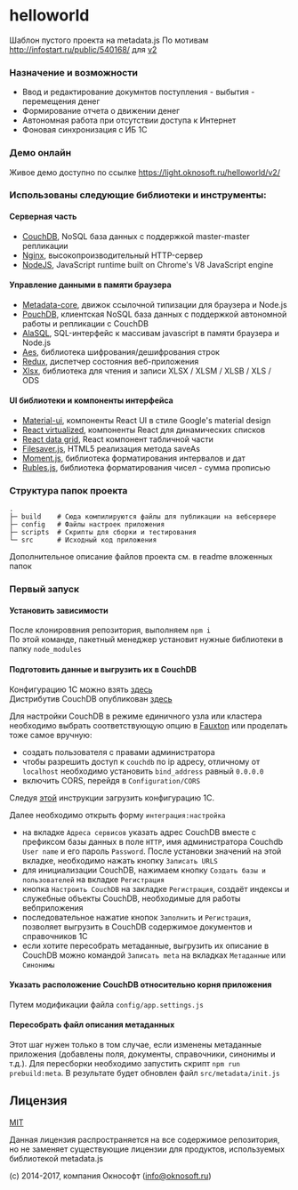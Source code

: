 # helloworld
Шаблон пустого проекта на metadata.js
По мотивам http://infostart.ru/public/540168/ для [v2](https://github.com/oknosoft/metadata.js/tree/develop/packages)

### Назначение и возможности
- Ввод и редактирование докумнтов поступления - выбытия - перемещения денег
- Формирование отчета о движении денег
- Автономная работа при отсутствии доступа к Интернет
- Фоновая синхронизация с ИБ 1С

### Демо онлайн
Живое демо доступно по ссылке https://light.oknosoft.ru/helloworld/v2/

### Использованы следующие библиотеки и инструменты:
#### Серверная часть
- [CouchDB](http://couchdb.apache.org/), NoSQL база данных с поддержкой master-master репликации
- [Nginx](http://nginx.org/ru/), высокопроизводительный HTTP-сервер
- [NodeJS](https://nodejs.org/en/), JavaScript runtime built on Chrome's V8 JavaScript engine

#### Управление данными в памяти браузера
- [Metadata-core](https://github.com/oknosoft/metadata.js/tree/develop/packages/metadata-core), движок ссылочной типизации для браузера и Node.js
- [PouchDB](https://pouchdb.com/), клиентская NoSQL база данных с поддержкой автономной работы и репликации с CouchDB
- [AlaSQL](https://github.com/agershun/alasql), SQL-интерфейс к массивам javascript в памяти браузера и Node.js
- [Aes](http://www.movable-type.co.uk/scripts/aes.html), библиотека шифрования/дешифрования строк
- [Redux](https://github.com/reactjs/redux), диспетчер состояния веб-приложения
- [Xlsx](https://github.com/SheetJS/js-xlsx), библиотека для чтения и записи XLSX / XLSM / XLSB / XLS / ODS

#### UI библиотеки и компоненты интерфейса
- [Material-ui](http://www.material-ui.com/), компоненты React UI в стиле Google's material design
- [React virtualized](https://github.com/bvaughn/react-virtualized), компоненты React для динамических списков
- [React data grid](https://github.com/adazzle/react-data-grid), React компонент табличной части
- [Filesaver.js](https://github.com/eligrey/FileSaver.js), HTML5 реализация метода saveAs
- [Moment.js](http://momentjs.com/), библиотека форматирования интервалов и дат
- [Rubles.js](http://meritt.github.io/rubles/), библиотека форматирования чисел - сумма прописью

### Структура папок проекта
```
.
├─ build    # Сюда компилируются файлы для публикации на вебсервере
├─ config   # Файлы настроек приложения
├─ scripts  # Скрипты для сборки и тестирования
└─ src      # Исходный код приложения
```
Дополнительное описание файлов проекта см. в readme вложенных папок

### Первый запуск

#### Установить зависимости
После клонироввния репозитория, выполняем `npm i`  
По этой команде, пакетный менеджер установит нужные библиотеки в папку `node_modules`

#### Подготовить данные и выгрузить их в CouchDB
Конфигурацию 1С можно взять [здесь](https://github.com/oknosoft/metadata.js/tree/master/integration_1c)  
Дистрибутив CouchDB опубликован [здесь](http://couchdb.apache.org/#download)

Для настройки CouchDB в режиме единичного узла или кластера необходимо выбрать соответствующую опцию в [Fauxton](http://localhost:5984/_utils#setup) или проделать тоже самое вручную:
- создать пользователя с правами администратора
- чтобы разрешить доступ к `couchdb` по ip адресу, отличному от `localhost` необходимо установить `bind_address` равный `0.0.0.0`
- включить CORS, перейдя в `Configuration/CORS`

Следуя [этой](https://github.com/oknosoft/metadata.js/tree/master/integration_1c) инструкции загрузить конфигурацию 1С.

Далее необходимо открыть форму `интеграция:настройка`
- на вкладке `Адреса сервисов` указать адрес CouchDB вместе с префиксом базы данных в поле `HTTP`, имя администратора Couchdb `User name` и его пароль `Password`. После установки значений на этой вкладке, необходимо нажать кнопку `Записать URLS`
- для инициализации CouchDB, нажимаем кнопку `Создать базы и пользователей` на вкладке `Регистрация`
- кнопка `Настроить CouchDB` на закладке `Регистрация`, создаёт индексы и служебные объекты CouchDB, необходимые для работы вебприложения
- последовательное нажатие кнопок `Заполнить` и `Регистрация`, позволяет выгрузить в CouchDB содержимое документов и справочников 1С
- если хотите пересобрать метаданные, выгрузить их описание в CouchDB можно командой `Записать meta` на вкладках `Метаданные` или `Синонимы`

#### Указать расположение CouchDB относительно корня приложения
Путем модификации файла `config/app.settings.js`

#### Пересобрать файл описания метаданных
Этот шаг нужен только в том случае, если изменены метаданные приложения (добавлены поля, документы, справочники, синонимы и т.д.). Для пересборки необходимо запустить скрипт `npm run prebuild:meta`. В результате будет обновлен файл `src/metadata/init.js`


## Лицензия
[MIT](LICENSE)

Данная лицензия распространяется на все содержимое репозитория, но не заменяет существующие лицензии для продуктов, используемых библиотекой metadata.js

(c) 2014-2017, компания Окнософт (info@oknosoft.ru)
